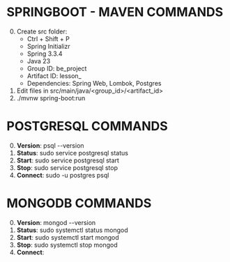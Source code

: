 # SPRINGBOOT - MAVEN COMMANDS
0. Create src folder:
    - Ctrl + Shift + P
    - Spring Initializr
    - Spring 3.3.4
    - Java 23
    - Group ID: be_project<n>
    - Artifact ID: lesson_<n>
    - Dependencies: Spring Web, Lombok, Postgres
1. Edit files in src/main/java/<group_id>/<artifact_id>
2. ./mvnw spring-boot:run



# POSTGRESQL COMMANDS
0. **Version**: psql --version
1. **Status**: sudo service postgresql status 
2. **Start**: sudo service postgresql start
3. **Stop**: sudo service postgresql stop
4. **Connect**: sudo -u postgres psql

# MONGODB COMMANDS
0. **Version**: mongod --version
1. **Status**: sudo systemctl status mongod
2. **Start**: sudo systemctl start mongod
3. **Stop**: sudo systemctl stop mongod
4. **Connect**: 